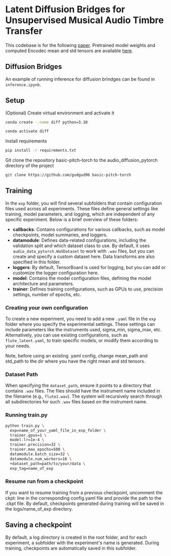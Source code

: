 # Latent Diffusion Bridges for Unsupervised Musical Audio Timbre Transfer

This codebase is for the following [paper](https://arxiv.org/abs/2409.06096). Pretrained model weights and computed Encodec mean and std tensors are available [here](https://zenodo.org/records/13849169).
## Diffusion Bridges
An example of running inference for diffusion brindges can be found in `inference.ipynb`. 
## Setup

(Optional) Create virtual environment and activate it

```bash
conda create --name diff python=3.10

conda activate diff
```
Install requirements

```bash
pip install -r requirements.txt
```

Git clone the repository basic-pitch-torch to the audio_diffusion_pytorch directory of the project

```bash
git clone https://github.com/gudgud96 basic-pitch-torch
```


## Training

In the `exp` folder, you will find several subfolders that contain configuration files used across all experiments. These files define general settings like training, model parameters, and logging, which are independent of any specific experiment. Below is a brief overview of these folders:

- **callbacks**: Contains configurations for various callbacks, such as model checkpoints, model summaries, and loggers.
- **datamodule**: Defines data-related configurations, including the validation split and which dataset class to use. By default, it uses `audio_data_pytorch.WaVDataset` to work with `.wav` files, but you can create and specify a custom dataset here. Data transforms are also specified in this folder.
- **loggers**: By default, TensorBoard is used for logging, but you can add or customize the logger configuration here.
- **model**: Contains the model configuration files, defining the model architecture and parameters.
- **trainer**: Defines training configurations, such as GPUs to use, precision settings, number of epochs, etc.

### Creating your own configuration
To create a new experiment, you need to add a new `.yaml` file in the `exp` folder where you specify the experimental settings. These settings can include parameters like the instruments used, sigma_min, sigma_max, etc. Alternatively, you can use existing configurations, such as `flute_latent.yaml`, to train specific models, or modify them according to your needs.

Note, before using an existing .yaml config, change mean_path and std_path to the dir where you have the right mean and std tensors.

### Dataset Path
When specifying the `dataset_path`, ensure it points to a directory that contains `.wav` files. The files should have the instrument name included in the filename (e.g., `flute1.wav`). The system will recursively search through all subdirectories for such `.wav` files based on the instrument name.

### Running train.py


```bash
python train.py \
  exp=name_of_your_yaml_file_in_exp_folder \
  trainer.gpus=1 \
  model.lr=1e-4 \
  trainer.precision=32 \
  trainer.max_epochs=500 \
  datamodule.batch_size=32 \
  datamodule.num_workers=16 \
  +dataset_path=path/to/your/data \
  exp_tag=name_of_exp
```

### Resume run from a checkpoint
If you want to resume training from a previous checkpoint, uncomment the ckpt: line in the corresponding config.yaml file and provide the path to the .ckpt file. By default, checkpoints generated during training will be saved in the logs/name_of_exp directory.

## Saving a checkpoint
By default, a log directory is created in the root folder, and for each experiment, a subfolder with the experiment's name is generated. During training, checkpoints are automatically saved in this subfolder.
